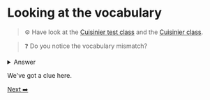 # Looking at the vocabulary

>⚙️ Have look at the [Cuisinier test class](../tests/CuisinierTest.php) and the [Cuisinier class](../src/Cuisinier.php).

>❓ Do you notice the vocabulary mismatch?

<details>
  <summary>Answer</summary>
    Part of the code is in French, other parts are in Swedish. The test names describe a behavior with a "Four", the test code (and code) is using a Kulinarisk.
</details>

We've got a clue here.

[Next ➡️](./make-the-change-easy-then-make-the-easy-change.md)